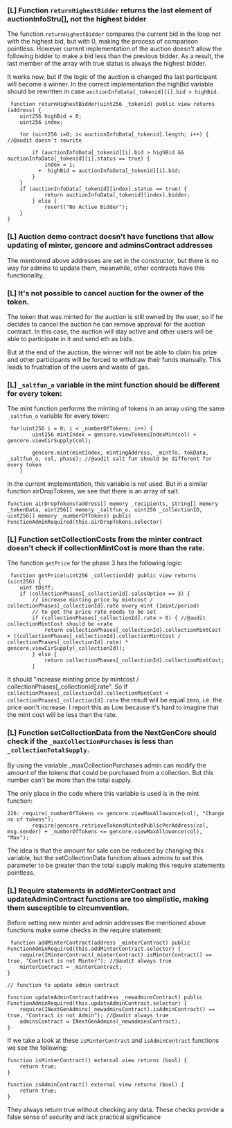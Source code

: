 ### [L] Function `returnHighestBidder` returns the last element of auctionInfoStru[], not the highest bidder

The function `returnHighestBidder` compares the current bid in the loop not with the highest bid, but with 0, making the process of comparison pointless. However current implementation of the auction doesn't allow the following bidder to make a bid less than the previous bidder. As a result, the last member of the array with true status is always the highest bidder.

It works now, but if the logic of the auction is changed the last participant will become a winner.
In the correct implementation the highBid variable should be rewritten in case `auctionInfoData[_tokenid][i].bid > highBid.`

     function returnHighestBidder(uint256 _tokenid) public view returns (address) {
        uint256 highBid = 0;
        uint256 index;
        
        for (uint256 i=0; i< auctionInfoData[_tokenid].length; i++) { //@audit doesn't rewrite
            
            if (auctionInfoData[_tokenid][i].bid > highBid && auctionInfoData[_tokenid][i].status == true) {
                index = i;
              +  highBid = auctionInfoData[_tokenid][i].bid; 
            }
        }
        if (auctionInfoData[_tokenid][index].status == true) {
                return auctionInfoData[_tokenid][index].bidder;
            } else {
                revert("No Active Bidder");
        }
    }

### [L] Auction demo contract doesn't have functions that allow updating of minter, gencore and adminsContract addresses

The mentioned above addresses are set in the constructor, but there is no way for admins to update them, meanwhile, other contracts have this functionality.

### [L] It's not possible to cancel auction for the owner of the token.

The token that was minted for the auction is still owned by the user, so if he decides to cancel the auction he can remove approval for the auction contract. In this case, the auction will stay active and other users will be able to participate in it and send eth as bids. 

But at the end of the auction, the winner will not be able to claim his prize and other participants will be forced to withdraw their funds manually. This leads to frustration of the users and waste of gas.

### [L] `_saltfun_o` variable in the mint function should be different for every token:

The mint function performs the minting of tokens in an array using the same `_saltfun_o` variable for every token:

     for(uint256 i = 0; i < _numberOfTokens; i++) {
            uint256 mintIndex = gencore.viewTokensIndexMin(col) + gencore.viewCirSupply(col);
            
            gencore.mint(mintIndex, mintingAddress, _mintTo, tokData, _saltfun_o, col, phase); //@audit salt fun should be different for every token
        }

In the current implementation, this variable is not used. But in a similar function airDropTokens, we see that there is an array of salt.

    function airDropTokens(address[] memory _recipients, string[] memory _tokenData, uint256[] memory _saltfun_o, uint256 _collectionID, uint256[] memory _numberOfTokens) public FunctionAdminRequired(this.airDropTokens.selector)

### [L] Function setCollectionCosts from the minter contract doesn't check if collectionMintCost is more than the rate.

The function `getPrice` for the phase 3 has the following logic:

     function getPrice(uint256 _collectionId) public view returns (uint256) {
        uint tDiff;
        if (collectionPhases[_collectionId].salesOption == 3) {
            // increase minting price by mintcost / collectionPhases[_collectionId].rate every mint (1mint/period)
            // to get the price rate needs to be set
            if (collectionPhases[_collectionId].rate > 0) { //@audit collectionMintCost should be <rate
                return collectionPhases[_collectionId].collectionMintCost + ((collectionPhases[_collectionId].collectionMintCost / collectionPhases[_collectionId].rate) * gencore.viewCirSupply(_collectionId));
            } else {
                return collectionPhases[_collectionId].collectionMintCost;
            }

It should "increase minting price by mintcost / collectionPhases[_collectionId].rate".
So If `collectionPhases[_collectionId].collectionMintCost < collectionPhases[_collectionId].rate` the result will be equal zero, i.e. the price won't increase. 
I report this as Low because it's hard to imagine that the mint cost will be less than the rate.


### [L] Function setCollectionData from the NextGenCore should check if the `_maxCollectionPurchases` is less than `_collectionTotalSupply`.

By using the variable _maxCollectionPurchases admin can modify the amount of the tokens that could be purchased from a collection. But this number can't be more than the total supply.

The only place in the code where this variable is used is in the mint function:

    226: require(_numberOfTokens <= gencore.viewMaxAllowance(col), "Change no of tokens");
            require(gencore.retrieveTokensMintedPublicPerAddress(col, msg.sender) + _numberOfTokens <= gencore.viewMaxAllowance(col), "Max");

The idea is that the amount for sale can be reduced by changing this variable, but the setCollectionData function allows admins to set this parameter to be greater than the total supply making this require statements pointless.

### [L] Require statements in addMinterContract and updateAdminContract functions are too simplistic, making them susceptible to circumvention.
 
Before setting new minter and admin addresses the mentioned above functions make some checks in the require statement:

     function addMinterContract(address _minterContract) public FunctionAdminRequired(this.addMinterContract.selector) { 
        require(IMinterContract(_minterContract).isMinterContract() == true, "Contract is not Minter"); //@audit always true
        minterContract = _minterContract;
    }

    // function to update admin contract

    function updateAdminContract(address _newadminsContract) public FunctionAdminRequired(this.updateAdminContract.selector) {
        require(INextGenAdmins(_newadminsContract).isAdminContract() == true, "Contract is not Admin"); //@audit always true
        adminsContract = INextGenAdmins(_newadminsContract); 
    }


If we take a look at these `isMinterContract` and `isAdminContract` functions we see the following:

    function isMinterContract() external view returns (bool) {
        return true;
    }

    function isAdminContract() external view returns (bool) {
        return true;
    }

They always return true without checking any data. These checks provide a false sense of security and lack practical significance

    